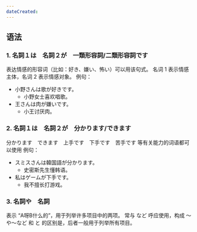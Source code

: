 ```yaml
---
dateCreated:
---
```

## 语法
### 1. 名詞１は　名詞２が　一類形容詞/二類形容詞です
表达情感的形容词（比如：好き、嫌い、怖い）可以用该句式。
名词 1 表示情感主体，名词 2 表示情感对象。
例句：
- 小野さんは歌が好きです。
	- 小野女士喜欢唱歌。
- 王さんは肉が嫌いです。
	- 小王讨厌肉。
### 2. 名詞１は　名詞２が　分かります/できます
分かります　できます　上手です　下手です　苦手です 等有关能力的词语都可以使用
例句：
- スミスさんは韓国語が分かります。
	- 史密斯先生懂韩语。
- 私はゲームが下手です。
	- 我不擅长打游戏。
### 3. 名詞や　名詞
表示 “A呀B什么的”，用于列举许多项目中的两项。
常与 など 呼应使用，构成 〜や〜など
和 と 的区别是，后者一般用于列举所有项目。